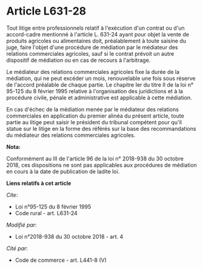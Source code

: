 # Article L631-28

Tout litige entre professionnels relatif à l'exécution d'un contrat ou d'un accord-cadre mentionné à l'article L. 631-24
ayant pour objet la vente de produits agricoles ou alimentaires doit, préalablement à toute saisine du juge, faire l'objet
d'une procédure de médiation par le médiateur des relations commerciales agricoles, sauf si le contrat prévoit un autre
dispositif de médiation ou en cas de recours à l'arbitrage.

Le médiateur des relations commerciales agricoles fixe la durée de la médiation, qui ne peut excéder un mois, renouvelable
une fois sous réserve de l'accord préalable de chaque partie. Le chapitre Ier du titre II de la loi n° 95-125 du 8 février
1995 relative à l'organisation des juridictions et à la procédure civile, pénale et administrative est applicable à cette
médiation.

En cas d'échec de la médiation menée par le médiateur des relations commerciales en application du premier alinéa du présent
article, toute partie au litige peut saisir le président du tribunal compétent pour qu'il statue sur le litige en la forme
des référés sur la base des recommandations du médiateur des relations commerciales agricoles.

**Nota:**

Conformément au III de l'article 96 de la loi n° 2018-938 du 30 octobre 2018, ces dispositions ne sont pas applicables aux
procédures de médiation en cours à la date de publication de ladite loi.

**Liens relatifs à cet article**

_Cite_:

  - Loi n°95-125 du 8 février 1995
  - Code rural - art. L631-24

_Modifié par_:

  - Loi n°2018-938 du 30 octobre 2018 - art. 4

_Cité par_:

  - Code de commerce - art. L441-8 (V)
